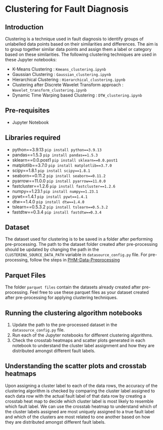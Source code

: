 # Clustering for Fault Diagnosis

## Introduction
Clustering is a technique used in fault diagnosis to identify groups of unlabelled data points based on their similarities and differences. The aim is to group together similar data points and assign them a label or category based on these similarities. The following clustering techniques are used in these Jupyter notebooks:

- K-Means Clustering : `Kmeans_clustering.ipynb`
- Gaussian Clustering : `Gaussian_clustering.ipynb`
- Hierarchical Clustering : `Hierarchical_clustering.ipynb`
- Clustering after Discrete Wavelet Transform approach : `Wavelet_transform_clustering.ipynb` 
- Dynamic Time Warping based Clustering : `DTW_clustering.ipynb`

## Pre-requisites
- Jupyter Notebook

## Libraries required
- python==3.9.13 `pip install python==3.9.13`
- pandas==1.5.3 `pip install pandas==1.5.3`
- sklearn==0.0.post1 `pip install sklearn==0.0.post1`
- matplotlib==3.7.0 `pip install matplotlib==3.7.0`
- scipy==1.8.1 `pip install scipy==1.8.1`
- seaborn==0.11.2 `pip install seaborn==0.11.2`
- pyarrow==11.0.0 `pip install pyarrow==11.0.0`
- fastcluster==1.2.6 `pip install fastcluster==1.2.6`
- numpy==1.23.1 `pip install numpy==1.23.1`
- pywt==1.4.1 `pip install pywt==1.4.1`
- dtw==1.4.0 `pip install dtw==1.4.0`
- tslearn==0.5.3.2 `pip install tslearn==0.5.3.2`
- fastdtw==0.3.4 `pip install fastdtw==0.3.4`

## Dataset
The dataset used for clustering is to be saved in a folder after performing pre-processing. The path to the dataset folder created after pre-processing should be updated by changing the path in the `CLUSTERING_SOURCE_DATA_PATH` variable in `datasource_config.py` file.
For pre-processing, follow the steps in [PHM-Data-Preprocessing](https://github.com/Data-Pundits/PHM-Data-Preprocessing)

## Parquet Files
The folder `parquet files` contain the datasets already created after pre-processing. Feel free to use these parquet files as your dataset created after pre-processing for applying clustering techniques.

## Running the clustering algorithm notebooks
1. Update the path to the pre-processed dataset in the `datasource_config.py` file.
2. Run each of the Jupyter notebooks for different clustering algorithms.
3. Check the crosstab heatmaps and scatter plots generated in each notebook to understand the cluster label assignment and how they are distributed amongst different fault labels.

## Understanding the scatter plots and crosstab heatmaps
Upon assigning a cluster label to each of the data rows, the accuracy of the clustering algorithm is checked by comparing the cluster label assigned to each data row with the actual fault label of that data row by creating a crosstab heat map to decide which cluster label is most likely to resemble which fault label. We can use the crosstab heatmap to understand which of the cluster labels assigned are most uniquely assigned to a true fault label and which of the clusters are most related to one another based on how they are distributed amongst different fault labels. 
